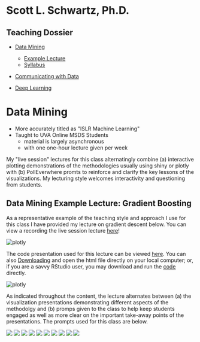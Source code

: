 
# Scott L. Schwartz, Ph.D. 
## Teaching Dossier

- [Data Mining](#data-mining)
  - [Example Lecture](#data-mining-example-lecture-gradient-boosting)
  - [Syllabus](#data-mining-syllabus)

- [Communicating with Data](#communicating-with-data)

- [Deep Learning](#deep-learning)


# Data Mining

- More accurately titled as "ISLR Machine Learning"
- Taught to UVA Online MSDS Students
  - material is largely asynchronous
  - with one one-hour lecture given per week

My "live session" lectures for this class alternatingly combine (a) interactive plotting demonstrations of the methodologies usually using shiny or plotly with (b) PollEverwhere promts to reinforce and clarify the key lessons of the visualizations.  My lecturing style welcomes interactivity and questioning from students.

## Data Mining Example Lecture: Gradient Boosting


As a representative example of the teaching style and approach I use for this class I have provided my lecture on gradient descent below.  You can view a recording the live session lecture [here](path)!

![plotly](images/imageedit_1_8302619965.gif)

The code presentation used for this lecture can be viewed [here](https://pointofive.github.io/Mod_12_Live.html).  You can also [Downloading](Mod_12_Live.html) and open the html file directly on your local computer; or, if you are a savvy RStudio user, you may download and run the [code](Mod_12_Live.Rmd) directly.  

![plotly](images/plotly.png)


As indicated throughout the content, the lecture alternates between (a) the visualization presentations demonstrating different aspects of the methodolgy and (b) promps given to the class to help keep students engaged as well as more clear on the important take-away points of the presentations.  The prompts used for this class are below.  


![](images/q1.png)
![](images/q2.png)
![](images/q3.png)
![](images/q4.png)
![](images/q5.png)
![](images/q6.png)
![](images/q7.png)
![](images/q8.png)
![](images/q9.png)
![](images/q10.png)
